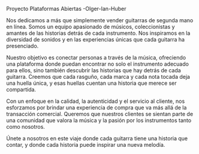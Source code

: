 
Proyecto Plataformas Abiertas -Olger-Ian-Huber



Nos dedicamos a más que simplemente vender guitarras de segunda mano en línea. Somos un equipo apasionado de músicos, coleccionistas y amantes de las historias detrás de cada instrumento. Nos inspiramos en la diversidad de sonidos y en las experiencias únicas que cada guitarra ha presenciado.

Nuestro objetivo es conectar personas a través de la música, ofreciendo una plataforma donde puedan encontrar no solo el instrumento adecuado para ellos, sino también descubrir las historias que hay detrás de cada guitarra. Creemos que cada rasguño, cada marca y cada nota tocada deja una huella única, y esas huellas cuentan una historia que merece ser compartida.

Con un enfoque en la calidad, la autenticidad y el servicio al cliente, nos esforzamos por brindar una experiencia de compra que va más allá de la transacción comercial. Queremos que nuestros clientes se sientan parte de una comunidad que valora la música y la pasión por los instrumentos tanto como nosotros.

Únete a nosotros en este viaje donde cada guitarra tiene una historia que contar, y donde cada historia puede inspirar una nueva melodía.
